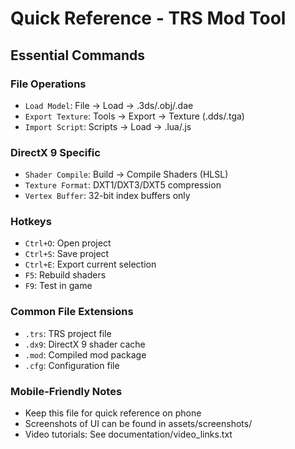 # Quick Reference - TRS Mod Tool

## Essential Commands

### File Operations
- `Load Model`: File → Load → .3ds/.obj/.dae
- `Export Texture`: Tools → Export → Texture (.dds/.tga)
- `Import Script`: Scripts → Load → .lua/.js

### DirectX 9 Specific
- `Shader Compile`: Build → Compile Shaders (HLSL)
- `Texture Format`: DXT1/DXT3/DXT5 compression
- `Vertex Buffer`: 32-bit index buffers only

### Hotkeys
- `Ctrl+O`: Open project
- `Ctrl+S`: Save project
- `Ctrl+E`: Export current selection
- `F5`: Rebuild shaders
- `F9`: Test in game

### Common File Extensions
- `.trs`: TRS project file
- `.dx9`: DirectX 9 shader cache
- `.mod`: Compiled mod package
- `.cfg`: Configuration file

### Mobile-Friendly Notes
- Keep this file for quick reference on phone
- Screenshots of UI can be found in assets/screenshots/
- Video tutorials: See documentation/video_links.txt